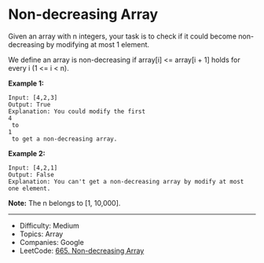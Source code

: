 # Non-decreasing Array

Given an array with n integers, your task is to check if it could become non-decreasing by modifying at most 1 element.

We define an array is non-decreasing if array[i] <= array[i + 1] holds for every i (1 <= i < n).

**Example 1:**
```
Input: [4,2,3]
Output: True
Explanation: You could modify the first 
4
 to 
1
 to get a non-decreasing array.
```
**Example 2:**
```
Input: [4,2,1]
Output: False
Explanation: You can't get a non-decreasing array by modify at most one element.
```
**Note:** The n belongs to [1, 10,000].

---

* Difficulty: Medium
* Topics: Array
* Companies: Google
* LeetCode: [665. Non-decreasing Array](https://leetcode.com/problems/non-decreasing-array/description/)
